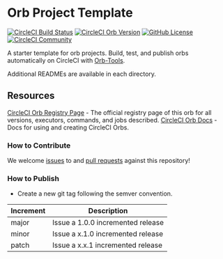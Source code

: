 # Orb Project Template

[![CircleCI Build Status](https://circleci.com/gh/entur/grafana-sync-orb.svg?style=shield "CircleCI Build Status")](https://circleci.com/gh/entur/grafana-sync-orb) [![CircleCI Orb Version](https://badges.circleci.com/orbs/entur/grafana-sync-orb.svg)](https://circleci.com/orbs/registry/orb/entur/grafana-sync-orb) [![GitHub License](https://img.shields.io/badge/license-MIT-lightgrey.svg)](https://raw.githubusercontent.com/entur/grafana-sync-orb/master/LICENSE) [![CircleCI Community](https://img.shields.io/badge/community-CircleCI%20Discuss-343434.svg)](https://discuss.circleci.com/c/ecosystem/orbs)



A starter template for orb projects. Build, test, and publish orbs automatically on CircleCI with [Orb-Tools](https://circleci.com/orbs/registry/orb/circleci/orb-tools).

Additional READMEs are available in each directory.



## Resources

[CircleCI Orb Registry Page](https://circleci.com/orbs/registry/orb/entur/grafana-sync-orb) - The official registry page of this orb for all versions, executors, commands, and jobs described.
[CircleCI Orb Docs](https://circleci.com/docs/2.0/orb-intro/#section=configuration) - Docs for using and creating CircleCI Orbs.

### How to Contribute

We welcome [issues](https://github.com/entur/grafana-sync-orb/issues) to and [pull requests](https://github.com/entur/grafana-sync-orb/pulls) against this repository!

### How to Publish
* Create a new git tag following the semver convention.

| Increment | Description                       |
|-----------|-----------------------------------|
| major     | Issue a 1.0.0 incremented release |
| minor     | Issue a x.1.0 incremented release |
| patch     | Issue a x.x.1 incremented release |
